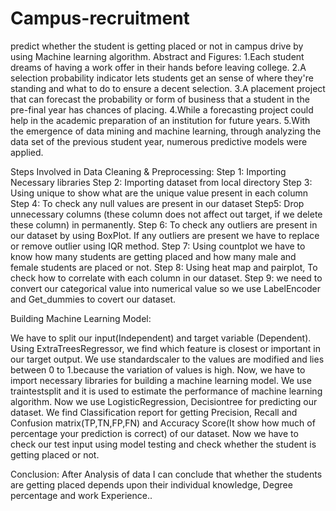 # Campus-recruitment
predict whether the student is getting placed or not in campus drive by using Machine learning algorithm.
Abstract and Figures:
  1.Each student dreams of having a work offer in their hands before leaving college.
  2.A selection probability indicator lets students get an sense of where they're standing and what to do to ensure a decent selection.
  3.A placement project that can forecast the probability or form of business that a student in the pre-final year has chances of placing. 
  4.While a forecasting project could help in the academic preparation of an institution for future years.
  5.With the emergence of data mining and machine learning, through analyzing the data set of the previous student year, numerous predictive models were applied. 

Steps Involved in Data Cleaning & Preprocessing:
Step 1: Importing Necessary libraries
Step 2: Importing dataset from local directory
Step 3: Using unique to show what are the unique value present in each column
Step 4: To check any null values are present in our dataset
Step5: Drop unnecessary columns (these column does not affect out target, if we delete these column) in permanently.
Step 6: To check any outliers are present in our dataset by using BoxPlot. If any outliers are present we have to replace or remove outlier using IQR method.
Step 7: Using countplot we have to know how many students are getting placed and how many male and female students are placed or not.
Step 8: Using heat map and pairplot, To check  how to correlate with each column in our dataset.
Step 9: we need to convert our categorical value into numerical value so we use LabelEncoder and Get_dummies to covert our dataset.

Building Machine Learning Model:

We have to split our input(Independent) and target variable (Dependent).
Using ExtraTreesRegressor, we find which feature is closest or important in our target output.
We use standardscaler to the values are modified and lies between 0 to 1.because the variation of values is high.
Now, we have to import necessary libraries for building a machine learning model.
We use traintestsplit and it is used to estimate the performance of machine learning algorithm.
Now we use LogisticRegression, Decisiontree  for predicting our dataset. We find Classification report for getting Precision, Recall and Confusion matrix(TP,TN,FP,FN) and Accuracy Score(It show how much of percentage your prediction is correct) of our dataset.
Now we have to check our test input using model testing and check whether the student is getting placed or not.

Conclusion:
After Analysis of data I can conclude that whether the students are getting placed depends upon their individual knowledge, Degree percentage and work Experience..


